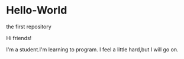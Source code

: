 # Hello-World
the first repository

Hi friends!

I'm a student.I'm learning  to program.
I feel a little hard,but I will go on.
